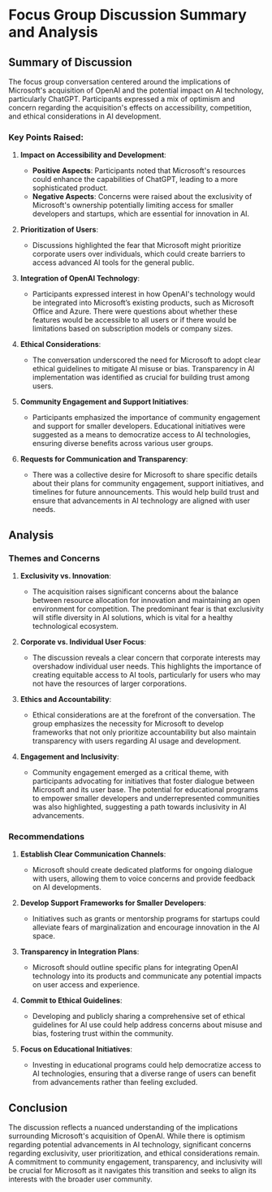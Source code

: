 # Focus Group Discussion Summary and Analysis

## Summary of Discussion

The focus group conversation centered around the implications of Microsoft's acquisition of OpenAI and the potential impact on AI technology, particularly ChatGPT. Participants expressed a mix of optimism and concern regarding the acquisition's effects on accessibility, competition, and ethical considerations in AI development.

### Key Points Raised:

1. **Impact on Accessibility and Development**:
   - **Positive Aspects**: Participants noted that Microsoft's resources could enhance the capabilities of ChatGPT, leading to a more sophisticated product.
   - **Negative Aspects**: Concerns were raised about the exclusivity of Microsoft's ownership potentially limiting access for smaller developers and startups, which are essential for innovation in AI.

2. **Prioritization of Users**:
   - Discussions highlighted the fear that Microsoft might prioritize corporate users over individuals, which could create barriers to access advanced AI tools for the general public.

3. **Integration of OpenAI Technology**:
   - Participants expressed interest in how OpenAI's technology would be integrated into Microsoft’s existing products, such as Microsoft Office and Azure. There were questions about whether these features would be accessible to all users or if there would be limitations based on subscription models or company sizes.

4. **Ethical Considerations**:
   - The conversation underscored the need for Microsoft to adopt clear ethical guidelines to mitigate AI misuse or bias. Transparency in AI implementation was identified as crucial for building trust among users.

5. **Community Engagement and Support Initiatives**:
   - Participants emphasized the importance of community engagement and support for smaller developers. Educational initiatives were suggested as a means to democratize access to AI technologies, ensuring diverse benefits across various user groups.

6. **Requests for Communication and Transparency**:
   - There was a collective desire for Microsoft to share specific details about their plans for community engagement, support initiatives, and timelines for future announcements. This would help build trust and ensure that advancements in AI technology are aligned with user needs.

## Analysis

### Themes and Concerns

1. **Exclusivity vs. Innovation**:
   - The acquisition raises significant concerns about the balance between resource allocation for innovation and maintaining an open environment for competition. The predominant fear is that exclusivity will stifle diversity in AI solutions, which is vital for a healthy technological ecosystem.

2. **Corporate vs. Individual User Focus**:
   - The discussion reveals a clear concern that corporate interests may overshadow individual user needs. This highlights the importance of creating equitable access to AI tools, particularly for users who may not have the resources of larger corporations.

3. **Ethics and Accountability**:
   - Ethical considerations are at the forefront of the conversation. The group emphasizes the necessity for Microsoft to develop frameworks that not only prioritize accountability but also maintain transparency with users regarding AI usage and development.

4. **Engagement and Inclusivity**:
   - Community engagement emerged as a critical theme, with participants advocating for initiatives that foster dialogue between Microsoft and its user base. The potential for educational programs to empower smaller developers and underrepresented communities was also highlighted, suggesting a path towards inclusivity in AI advancements.

### Recommendations

1. **Establish Clear Communication Channels**:
   - Microsoft should create dedicated platforms for ongoing dialogue with users, allowing them to voice concerns and provide feedback on AI developments.

2. **Develop Support Frameworks for Smaller Developers**:
   - Initiatives such as grants or mentorship programs for startups could alleviate fears of marginalization and encourage innovation in the AI space.

3. **Transparency in Integration Plans**:
   - Microsoft should outline specific plans for integrating OpenAI technology into its products and communicate any potential impacts on user access and experience.

4. **Commit to Ethical Guidelines**:
   - Developing and publicly sharing a comprehensive set of ethical guidelines for AI use could help address concerns about misuse and bias, fostering trust within the community.

5. **Focus on Educational Initiatives**:
   - Investing in educational programs could help democratize access to AI technologies, ensuring that a diverse range of users can benefit from advancements rather than feeling excluded.

## Conclusion

The discussion reflects a nuanced understanding of the implications surrounding Microsoft's acquisition of OpenAI. While there is optimism regarding potential advancements in AI technology, significant concerns regarding exclusivity, user prioritization, and ethical considerations remain. A commitment to community engagement, transparency, and inclusivity will be crucial for Microsoft as it navigates this transition and seeks to align its interests with the broader user community.
